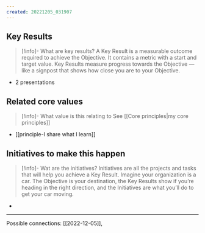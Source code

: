 ```yaml
---
created: 20221205_031907
---
```

## Key Results
>[!info]- What are key results?
A Key Result is a measurable outcome required to achieve the Objective. It contains a metric with a start and target value. Key Results measure progress towards the Objective — like a signpost that shows how close you are to your Objective.
- 2 presentations

## Related core values
>[!info]- What value is this relating to
>See [[Core principles|my core principles]]
- [[principle-I share what I learn]]

## Initiatives to make this happen
>[!info]- Wat are the initiatives?
>Initiatives are all the projects and tasks that will help you achieve a Key Result. Imagine your organization is a car. The Objective is your destination, the Key Results show if you’re heading in the right direction, and the Initiatives are what you’ll do to get your car moving.
- 

---
Possible connections: [[2022-12-05]], 